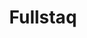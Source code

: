 ---
facebook: https://facebook.com/Fullstaq
instagram: https://instagram.com/fullstaq_
linkedin: https://linkedin.com/company/fullstaq
logohandle: fullstaq
sort: fullstaq
title: Fullstaq
twitter: https://x.com/fullstaq
website: https://fullstaq.com/
youtube: https://youtube.com/channel/UC4y7B-mYRuQT-XmU3jcE7MQ
---